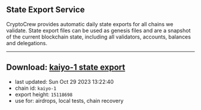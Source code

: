 ## State Export Service
CryptoCrew provides automatic daily state exports for all chains we validate. State export files can be used as genesis files and are a snapshot of the current blockchain state, including all validators, accounts, balances and delegations.

---
**Download: [kaiyo-1 state export](https://dl.ccvalidators.com/SERVICE/kujira/kaiyo-1_export_15118698.json)**
---

- last updated: Sun Oct 29 2023 13:22:40
- chain id: `kaiyo-1`
- export height: `15118698`
- use for: airdrops, local tests, chain recovery
